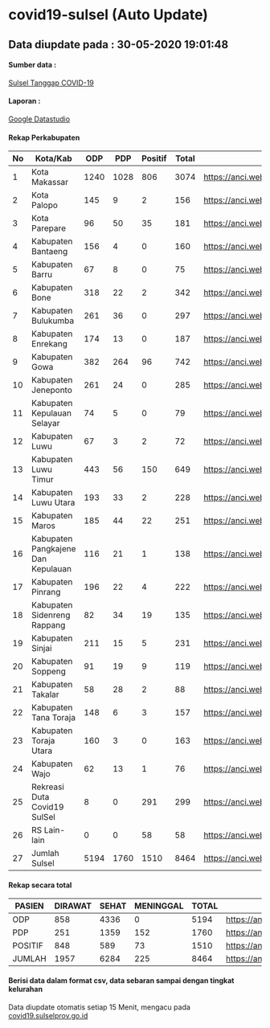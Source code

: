 
# covid19-sulsel (Auto Update)

## Data diupdate pada : 30-05-2020 19:01:48

#### Sumber data :
[Sulsel Tanggap COVID-19](https://covid19.sulselprov.go.id)

#### Laporan :
[Google Datastudio](https://datastudio.google.com/s/jythWGc1j4w)

#### Rekap Perkabupaten 
|No|Kota/Kab|ODP|PDP|Positif|Total|Link|
| --- | --- | --- | --- | --- | --- | --- |
|1|Kota Makassar|1240|1028|806|3074|https://anci.web.id/cor/kota_makassar|
|2|Kota Palopo|145|9|2|156|https://anci.web.id/cor/kota_palopo|
|3|Kota Parepare|96|50|35|181|https://anci.web.id/cor/kota_parepare|
|4|Kabupaten Bantaeng|156|4|0|160|https://anci.web.id/cor/kabupaten_bantaeng|
|5|Kabupaten Barru|67|8|0|75|https://anci.web.id/cor/kabupaten_barru|
|6|Kabupaten Bone|318|22|2|342|https://anci.web.id/cor/kabupaten_bone|
|7|Kabupaten Bulukumba|261|36|0|297|https://anci.web.id/cor/kabupaten_bulukumba|
|8|Kabupaten Enrekang|174|13|0|187|https://anci.web.id/cor/kabupaten_enrekang|
|9|Kabupaten Gowa|382|264|96|742|https://anci.web.id/cor/kabupaten_gowa|
|10|Kabupaten Jeneponto|261|24|0|285|https://anci.web.id/cor/kabupaten_jeneponto|
|11|Kabupaten Kepulauan Selayar|74|5|0|79|https://anci.web.id/cor/kabupaten_kepulauan_selayar|
|12|Kabupaten Luwu|67|3|2|72|https://anci.web.id/cor/kabupaten_luwu|
|13|Kabupaten Luwu Timur|443|56|150|649|https://anci.web.id/cor/kabupaten_luwu_timur|
|14|Kabupaten Luwu Utara|193|33|2|228|https://anci.web.id/cor/kabupaten_luwu_utara|
|15|Kabupaten Maros|185|44|22|251|https://anci.web.id/cor/kabupaten_maros|
|16|Kabupaten Pangkajene Dan Kepulauan|116|21|1|138|https://anci.web.id/cor/kabupaten_pangkajene_dan_kepulauan|
|17|Kabupaten Pinrang|196|22|4|222|https://anci.web.id/cor/kabupaten_pinrang|
|18|Kabupaten Sidenreng Rappang|82|34|19|135|https://anci.web.id/cor/kabupaten_sidenreng_rappang|
|19|Kabupaten Sinjai|211|15|5|231|https://anci.web.id/cor/kabupaten_sinjai|
|20|Kabupaten Soppeng|91|19|9|119|https://anci.web.id/cor/kabupaten_soppeng|
|21|Kabupaten Takalar|58|28|2|88|https://anci.web.id/cor/kabupaten_takalar|
|22|Kabupaten Tana Toraja|148|6|3|157|https://anci.web.id/cor/kabupaten_tana_toraja|
|23|Kabupaten Toraja Utara|160|3|0|163|https://anci.web.id/cor/kabupaten_toraja_utara|
|24|Kabupaten Wajo|62|13|1|76|https://anci.web.id/cor/kabupaten_wajo|
|25|Rekreasi Duta Covid19 SulSel|8|0|291|299|https://anci.web.id/cor/rekreasi_duta_covid19_sulsel|
|26|RS Lain-lain|0|0|58|58|https://anci.web.id/cor/rs_lain-lain|
|27|Jumlah Sulsel|5194|1760|1510|8464|https://anci.web.id/cor/jumlah_sulsel|

#### Rekap secara total

| PASIEN | DIRAWAT | SEHAT | MENINGGAL | TOTAL | LINK |
| ---- | -------- | ---- | ---- |  ---- | ---- |
| ODP | 858 | 4336 | 0 | 5194 | https://anci.web.id/cor/odp_detail.html |
| PDP | 251 | 1359 | 152 | 1760 | https://anci.web.id/cor/pdp_detail.html |
| POSITIF | 848 | 589 | 73 | 1510 | https://anci.web.id/cor/positif_detail.html |
| JUMLAH | 1957 | 6284 | 225 | 8464 | https://anci.web.id/cor/jumlah_sulsel/ |

 
#### Berisi data dalam format csv, data sebaran sampai dengan tingkat kelurahan

Data diupdate otomatis setiap 15 Menit, mengacu pada [covid19.sulselprov.go.id](https://covid19.sulselprov.go.id)

